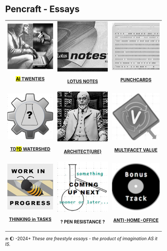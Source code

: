 # Pencraft - Essays

<table>
  <tr>
    <td>
      <a href="README+/AI-2020s.md"><img src="../../../_rsc/_img/_nav/tiles/AIchemy_200px.jpg" alt="AI-2020s.md" title="&nbsp;AI Twenties - Much ado about nothing?"/>
      <br /><div align="center"><h4><mark>AI</mark> TWENTIES</h4></div></a>
    </td>
      <td>
      <a href="README+/LN-view.md"><img src="../../../_rsc/_img/_nav/tiles/LotusNotes_200px.jpg" alt="&nbsp;LN-view.md" title="&nbsp;Lotus Notes - This used to be my playground"/>
      <br /><div align="center"><h4>LOTUS NOTES</h4></div></a>
    </td>
        <td>
      <a href="README+/punchcard.md"><img src="../../../_rsc/_img/_nav/tiles/punchcard_200px.jpg" alt="&nbsp;punchacrd.md" title="&nbsp;Punchcards - once upon a time"/>
        <br /><div align="center"><h4>PUNCHCARDS</h4></div></a>
    </td>
  </tr>
  <tr>
    <td>
      <a href="README+/Tests-Big_Watershed.md"><img src="../../../_rsc/_img/_nav/tiles/TddWatershed_200px.jpg" alt="&nbsp;TDD-Big_Watershed.md" title="&nbsp;Tests Driven What - Watershed"/>
      <br /><div align="center"><h4>TD<mark>?D</mark> WATERSHED</h4></div></a>
    </td>
    <td>
      <a href="README+/SW_architect-aTake.md"><img src="../../../_rsc/_img/_nav/tiles/Architect_200px.jpg" alt="&nbsp;U-Val" title="&nbsp;Finding Software Architect - a Take"/>
      <br /><div align="center"><h4>ARCHITECT(URE)</h4></div></a>
    </td>
   <td>
      <a href="https://github.com/Kyriosity/use-dev/tree/main/README+/projects/U-Val/README.md"><img src="../../../_rsc/_img/_nav/tiles/U-Val_200px.jpg" alt="&nbsp;Multifacet value" title="&nbsp;Multifacet values"/>
      <br /><div align="center"><h4>MULTIFACET VALUE</h4></div></a>
    </td>
  </tr>
  <tr>
       <td>
      <a href="https://github.com/Kyriosity/use-dev/blob/main/README+/decisions/README+/model_as_tasks.md"><img src="../../../_rsc/_img/_nav/tiles/_WorkInProgress_200px.jpg" alt="&nbsp;model_as_tasks.md" title="&nbsp;Promise oriented patterns on tasks"/>
        <br /><div align="center"><h4>THINKING in TASKS</h4></div></a>
    </td>
    <td>
      <picture><img src="../../../_rsc/_img/_nav/tiles/_ComingNext_200px.jpg" alt="&nbsp;Coming up next..." title="&nbsp;Next essay coming sooner or later.."/></picture>
      <br /><div align="center"><h4>? PEN RESISTANCE ?</h4>
    </td>
    <td>
      <a href="../offtopic/anti-home-office.md"><img src="../../../_rsc/_img/_nav/tiles/_BonusTrack_200px.jpg" alt="&nbsp;Bonus track: anti-home-office" title="&nbsp;Neither office nor home spots"/>
        <br /><div align="center"><h4>ANTI-HOME-OFFICE</h4></div></a>
    </td>
  </tr>
</table>

🔚 🌔 -2024+ <i>These are freestyle essays - the product of imagination AS it IS.</i>
